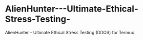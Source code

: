 # AlienHunter---Ultimate-Ethical-Stress-Testing-
AlienHunter - Ultimate Ethical Stress Testing (DDOS) for Termux 
